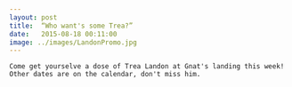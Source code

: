 ```yaml
---
layout: post
title:  “Who want's some Trea?”
date:   2015-08-18 00:11:00
image: ../images/LandonPromo.jpg
---
```


	Come get yourselve a dose of Trea Landon at Gnat's landing this week! 
	Other dates are on the calendar, don't miss him.